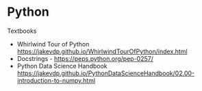 # Python

Textbooks 
* Whirlwind Tour of Python https://jakevdp.github.io/WhirlwindTourOfPython/index.html
* Docstrings - https://peps.python.org/pep-0257/
* Python Data Science Handbook https://jakevdp.github.io/PythonDataScienceHandbook/02.00-introduction-to-numpy.html